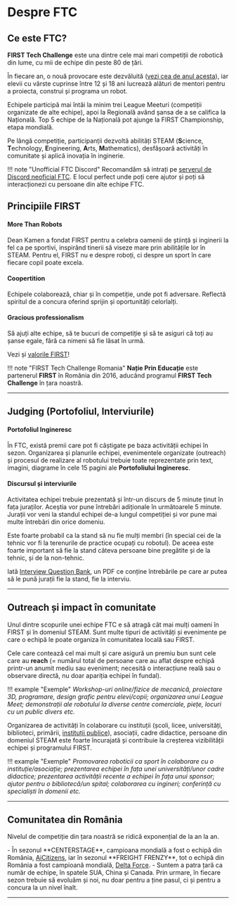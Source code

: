 # **Despre FTC**

## **Ce este FTC?**

<!--[FIRST Tech Challenge](https://www.firstinspires.org/resource-library/ftc/game-and-season-info)-->

**FIRST Tech Challenge** este una dintre cele mai mari competiții de robotică din lume, cu mii de echipe din peste 80 de țări.

În fiecare an, o nouă provocare este dezvăluită (<a href="https://youtu.be/ewlDPvRK4U4?si=jZjdrGZQXuVkWlaO" target="_blank">vezi cea de anul acesta</a>),
iar elevii cu vârste cuprinse între 12 și 18 ani lucrează alături de mentori pentru a proiecta, construi și programa un robot.

Echipele participă mai întâi la minim trei League Meeturi (competiții organizate de alte echipe),
apoi la Regională având șansa de a se califica la Națională. Top 5 echipe de la Națională pot
ajunge la FIRST Championship, etapa mondială.

Pe lângă competiție, participanții dezvoltă abilități STEAM (**S**cience, **T**echnology,
**E**ngineering, **A**rts, **M**athematics), desfășoară activități în comunitate și aplică inovația în inginerie.

<!--prettier-ignore-start-->
!!! note "Unofficial FTC Discord"
    Recomandăm să intrați pe <a href="https://discord.gg/ftc" target="_blank">serverul de Discord neoficial FTC</a>.
    E locul perfect unde poți cere ajutor și poți să interacționezi cu persoane din alte echipe FTC.
<!--prettier-ignore-end-->

## **Principiile FIRST**

#### **More Than Robots**

Dean Kamen a fondat FIRST pentru a celebra oamenii de știință și inginerii la fel ca pe sportivi,
inspirând tinerii să viseze mare prin abilitățile lor în STEAM. Pentru el, FIRST nu e despre roboți,
ci despre un sport în care fiecare copil poate excela.

#### **Coopertition**

Echipele colaborează, chiar și în competiție, unde pot fi adversare. Reflectă spiritul de a
concura oferind sprijin și oportunități celorlalți.

#### **Gracious professionalism**

Să ajuți alte echipe, să te bucuri de competiție și să te asiguri că toți au șanse egale,
fără ca nimeni să fie lăsat în urmă.

Vezi și <a href="https://www.firstinspires.org/robotics/fll/core-values" target="_blank">valorile FIRST</a>!

<!--prettier-ignore-start-->
!!! note "FIRST Tech Challenge Romania"
    **Nație Prin Educație** este partenerul **FIRST** în România din 2016, aducând programul
    **FIRST Tech Challenge** în țara noastră.
<!--prettier-ignore-end-->

<hr>

## **Judging (Portofoliul, Interviurile)**

#### **Portofoliul Ingineresc**

În FTC, există premii care pot fi câștigate pe baza activității echipei în sezon.
Organizarea și planurile echipei, evenimentele organizate (outreach) și procesul de realizare al robotului trebuie
toate reprezentate prin text, imagini, diagrame în cele 15 pagini ale **Portofoliului Ingineresc**.

#### **Discursul și interviurile**

Activitatea echipei trebuie prezentată și într-un discurs de 5 minute ținut în fața juraților.
Aceștia vor pune întrebări adiționale în următoarele 5 minute. Jurații vor veni la standul echipei de-a
lungul competiției și vor pune mai multe întrebări din orice domeniu.

Este foarte probabil ca la stand să nu fie mulți membri (în special cei de la tehnic vor fi la
terenurile de practice ocupați cu robotul). De aceea este foarte important să fie la stand câteva
persoane bine pregătite și de la tehnic, și de la non-tehnic.

Iată <a href="https://www.firstinspires.org/sites/default/files/uploads/resource_library/ftc/interview-question-bank.pdf" target="_blank">Interview Question Bank</a>,
un PDF ce conține întrebările pe care ar putea să le pună jurații fie la stand, fie la interviu.

<!--[portofoliu tehnic](https://portfolios.hivemindrobotics.net/ftc) [interviu](https://youtu.be/BiNt94HO9FU?si=3heRQbjF9qZ02dCw&t=369)-->

<hr>

## **Outreach și impact în comunitate**

Unul dintre scopurile unei echipe FTC e să atragă cât mai mulți oameni în FIRST și în domeniul STEAM.
Sunt multe tipuri de activități și evenimente pe care o echipă le poate organiza în comunitatea locală sau FIRST.

Cele care contează cel mai mult și care asigură un premiu bun sunt cele care au **reach**
(= numărul total de persoane care au aflat despre echipă printr-un anumit mediu sau eveniment;
necesită o interacțiune reală sau o observare directă, nu doar apariția echipei în fundal).

<!--prettier-ignore-start-->
!!! example "Exemple"
    _Workshop-uri online/fizice de mecanică, proiectare 3D, programare, design grafic pentru elevi/copii;
    organizarea unui League Meet; demonstrații ale robotului la diverse centre comerciale, piețe, locuri
    cu un public divers etc._
<!--prettier-ignore-end-->

Organizarea de activități în colaborare cu instituții (școli, licee, universități, biblioteci,
primării, <a href="https://www.gov.ro/ro/institutii/institutii-publice" target="_blank">instituții publice</a>), asociații,
cadre didactice, persoane din domeniul STEAM este foarte încurajată și contribuie la creșterea
vizibilității echipei și programului FIRST.

<!--prettier-ignore-start-->
!!! example "Exemple"
    _Promovarea roboticii ca sport în colaborare cu o instituție/asociație; prezentarea echipei în
    fața unei universități/unor cadre didactice; prezentarea activității recente a echipei în fața
    unui sponsor; ajutor pentru o bibliotecă/un spital; colaborarea cu ingineri; conferință cu specialiști în domenii etc._
<!--prettier-ignore-end-->

<hr>

## **Comunitatea din România**

<p>Nivelul de competiție din țara noastră se ridică exponențial de la an la an.  </p>
- În sezonul **CENTERSTAGE**, campioana mondială a fost o echipă din 
România, <a href="https://ftcscout.org/teams/19066" target="_blank">AiCitizens</a>, 
iar în sezonul **FREIGHT FRENZY**, tot o echipă din România a fost campioană mondială, 
<a href="https://ftcscout.org/teams/17713" target="_blank">Delta Force</a>.
- Suntem a patra țară ca număr de echipe, în spatele SUA, China și Canada.
Prin urmare, în fiecare sezon trebuie să evoluăm și noi, nu doar pentru a ține pasul, ci și pentru a concura la un nivel înalt.
<hr>
